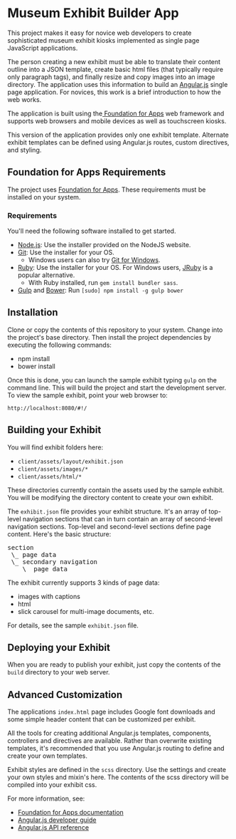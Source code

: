 # Museum Exhibit Builder App

This project makes it easy for novice web developers to create sophisticated museum exhibit kiosks implemented as single page JavaScript applications.

The person creating a new exhibit must be able to translate their content outline into a JSON template, create basic html files (that typically require only paragraph tags),
and finally resize and copy images into an image directory. The application uses this information to build an <a href="https://angularjs.org/">Angular.js</a> single page application. For novices, this work is a brief
introduction to how the web works.

The application is built using the<a href="http://foundation.zurb.com/apps/"> Foundation for Apps</a> web framework and supports web browsers and mobile devices as well as touchscreen kiosks.

This version of the application provides only one exhibit template.  Alternate exhibit templates can be defined using Angular.js routes, custom directives, and styling.



## Foundation for Apps Requirements

The project uses <a href="http://foundation.zurb.com/apps/">Foundation for Apps</a>. These requirements must be installed on your system.

### Requirements

You'll need the following software installed to get started.

  * [Node.js](http://nodejs.org): Use the installer provided on the NodeJS website.
  * [Git](http://git-scm.com/downloads): Use the installer for your OS.
    * Windows users can also try [Git for Windows](http://git-for-windows.github.io/).
  * [Ruby](https://www.ruby-lang.org/en/): Use the installer for your OS. For Windows users, [JRuby](http://jruby.org/) is a popular alternative.
    * With Ruby installed, run `gem install bundler sass`.
  * [Gulp](http://gulpjs.com/) and [Bower](http://bower.io): Run `[sudo] npm install -g gulp bower`


## Installation

Clone or copy the contents of this repository to your system. Change into the project's base directory.  Then install the project dependencies by executing the following commands:

  * npm install
  * bower install

Once this is done, you can launch the sample exhibit typing `gulp` on the command line.  This will build the project and start the development server.  To view the sample exhibit, point your web browser to:

   `http://localhost:8080/#!/`


## Building your Exhibit

You will find exhibit folders here:

 * `client/assets/layout/exhibit.json`
 * `client/assets/images/*`
 * `client/assets/html/*`

These directories currently contain the assets used by the sample exhibit.  You will be modifying the directory content to create your own exhibit.

The `exhibit.json` file provides your exhibit structure. It's an array of top-level navigation sections that can in turn contain an array of second-level navigation sections.  Top-level and second-level
sections define page content.  Here's the basic structure:

<pre>section
 \_ page data
 \_ secondary navigation
    \_ page data</pre>

The exhibit currently supports 3 kinds of page data:

  * images with captions
  * html
  * slick carousel for multi-image documents, etc.

For details, see the sample `exhibit.json` file.


## Deploying your Exhibit

When you are ready to publish your exhibit, just copy the contents of the `build` directory to your web server.


## Advanced Customization



The applications `index.html` page includes Google font downloads and some simple header content that can be customized per exhibit.

All the tools for creating additional Angular.js templates, components, controllers and directives are available.  Rather than overwrite existing templates, it's recommended that you use Angular.js routing to define and create your own templates.

Exhibit styles are defined in the `scss` directory. Use the settings and create your own styles and mixin's here.  The contents of the scss directory
will be compiled into your exhibit css.

For more information, see:

  * <a href="http://foundation.zurb.com/apps/docs/#!/">Foundation for Apps documentation</a>
  * <a href="https://docs.angularjs.org/guide">Angular.js developer guide</a>
  * <a href="https://docs.angularjs.org/api">Angular.js API reference</a>

